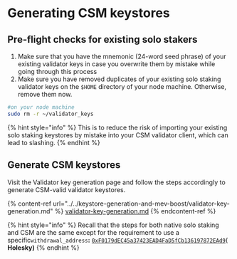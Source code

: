 # Generating CSM keystores

## Pre-flight checks for existing solo stakers

1. Make sure that you have the mnemonic (24-word seed phrase) of your existing validator keys in case you overwrite them by mistake while going through this process
2. Make sure you have removed duplicates of your existing solo staking validator keys on the `$HOME` directory of your node machine. Otherwise, remove them now.

```sh
#on your node machine
sudo rm -r ~/validator_keys
```

{% hint style="info" %}
This is to reduce the risk of importing your existing solo staking keystores by mistake into your CSM validator client, which can lead to slashing.&#x20;
{% endhint %}

## Generate CSM keystores

Visit the Validator key generation page and follow the steps accordingly to generate CSM-valid validator keystores.&#x20;

{% content-ref url="../../keystore-generation-and-mev-boost/validator-key-generation.md" %}
[validator-key-generation.md](../../keystore-generation-and-mev-boost/validator-key-generation.md)
{% endcontent-ref %}

{% hint style="info" %}
Recall that the steps for both native solo staking and CSM are the same except for the requirement to use a specific`withdrawal_address`**:** [`0xF0179dEC45a37423EAD4FaD5fCb136197872EAd9`](https://holesky.etherscan.io/address/0xF0179dEC45a37423EAD4FaD5fCb136197872EAd9)( **Holesky)**
{% endhint %}
